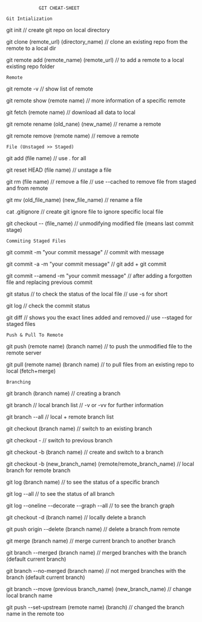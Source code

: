 				GIT CHEAT-SHEET

	Git Intialization
   
git init // create git repo on local directory

git clone (remote_url) (directory_name) // clone an existing repo from the remote to a local dir

git remote add (remote_name) (remote_url) // to add a remote to a local existing  repo folder

	Remote

git remote -v // show list of remote

git remote show (remote name) // more information of a specific remote

git fetch (remote name) // download all data to local

git remote rename (old_nane) (new_name) // rename a remote

git remote remove (remote name) // remove a remote

	File (Unstaged >> Staged)
    
git add (file name) // use . for all

git reset HEAD (file name) // unstage a file

git rm (file name) // remove a file // use --cached to remove file from staged and from remote

git mv (old_file_name) (new_file_name) // rename a file

cat .gitignore // create git ignore file to ignore specific local file 

git checkout -- (file_name) // unmodifying modified file (means last commit stage)

	Commiting Staged Files
    
git commit -m "your commit message" // commit with message

git commit -a -m "your commit message" // git add + git commit

git commit --amend -m "your commit message" // after adding a forgotten file and replacing previous commit 

git status // to check the status of the local file // use -s for short

git log // check the commit status

git diff // shows you the exact lines added and removed // use --staged for staged files

	Push & Pull To Remote

git push (remote name) (branch name) // to push the unmodified file to the remote server

git pull (remote name) (branch name) // to pull files from an existing repo to local (fetch+merge)

	Branching

git branch (branch name) // creating a branch

git branch // local branch list // -v or -vv for further information

git branch --all // local + remote branch list

git checkout (branch name) // switch to an existing branch

git checkout - // switch to previous branch

git checkout -b (branch name) // create and switch to a branch

git checkout -b (new_branch_name) (remote/remote_branch_name) // local branch for remote branch

git log (branch name) // to see the status of a specific branch

git log --all // to see the status of all branch

git log --oneline --decorate --graph --all // to see the branch graph

git checkout -d (branch name) // locally delete a branch

git push origin --delete (branch name) // delete a branch from remote

git merge (branch name) // merge current branch to another branch

git branch --merged (branch name) // merged branches with the branch (default current branch)

git branch --no-merged (branch name) // not merged branches with the branch (default current branch)

git branch --move (previous branch_name) (new_branch_name) // change local branch name

git push --set-upstream (remote name) (branch) // changed the branch name in the remote too






